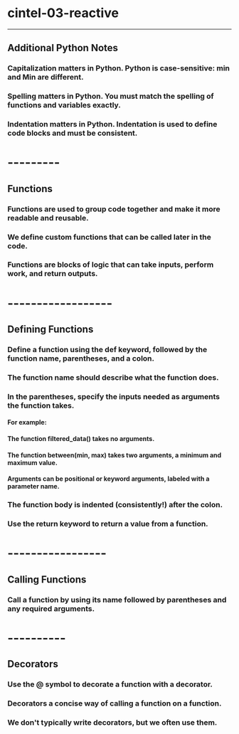 # cintel-03-reactive
--------

## Additional Python Notes
### Capitalization matters in Python. Python is case-sensitive: min and Min are different.
### Spelling matters in Python. You must match the spelling of functions and variables exactly.
### Indentation matters in Python. Indentation is used to define code blocks and must be consistent.
# ---------

## Functions
### Functions are used to group code together and make it more readable and reusable.
### We define custom functions that can be called later in the code.
### Functions are blocks of logic that can take inputs, perform work, and return outputs.
# ------------------

## Defining Functions
### Define a function using the def keyword, followed by the function name, parentheses, and a colon. 
### The function name should describe what the function does.
### In the parentheses, specify the inputs needed as arguments the function takes.

#### For example:
####    The function filtered_data() takes no arguments.
####    The function between(min, max) takes two arguments, a minimum and maximum value.
####    Arguments can be positional or keyword arguments, labeled with a parameter name.

### The function body is indented (consistently!) after the colon. 
### Use the return keyword to return a value from a function.
# -----------------

## Calling Functions
### Call a function by using its name followed by parentheses and any required arguments.
# ----------   

## Decorators
### Use the @ symbol to decorate a function with a decorator.
### Decorators a concise way of calling a function on a function.
### We don't typically write decorators, but we often use them.
